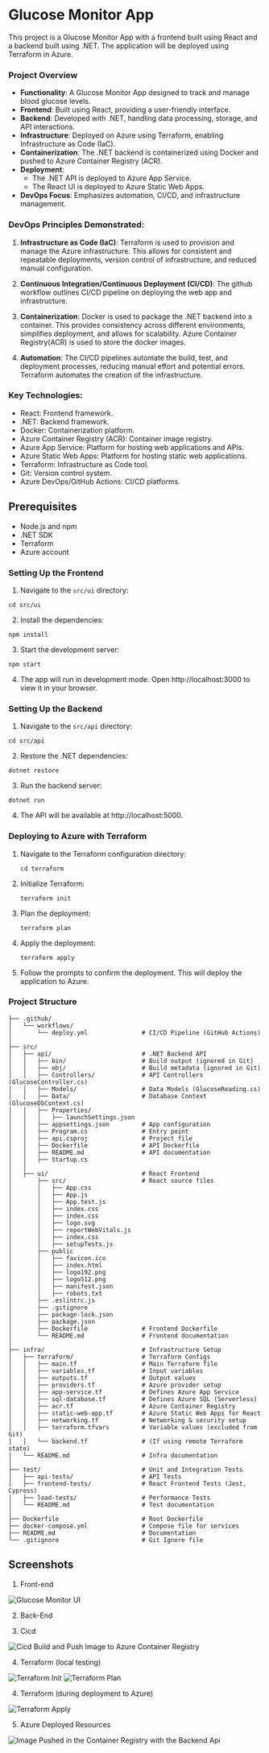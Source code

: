 
# Glucose Monitor App

This project is a Glucose Monitor App with a frontend built using React and a backend built using .NET. The application will be deployed using Terraform in Azure.

### Project Overview
- **Functionality**: A Glucose Monitor App designed to track and manage blood glucose levels.
- **Frontend**: Built using React, providing a user-friendly interface.
- **Backend**: Developed with .NET, handling data processing, storage, and API interactions.
- **Infrastructure**: Deployed on Azure using Terraform, enabling Infrastructure as Code (IaC).
- **Containerization**: The .NET backend is containerized using Docker and pushed to Azure Container Registry (ACR).
- **Deployment**:
  - The .NET API is deployed to Azure App Service.
  - The React UI is deployed to Azure Static Web Apps.
- **DevOps Focus**: Emphasizes automation, CI/CD, and infrastructure management.

### DevOps Principles Demonstrated:
1. **Infrastructure as Code (IaC)**:
Terraform is used to provision and manage the Azure infrastructure. This allows for consistent and repeatable deployments, version control of infrastructure, and reduced manual configuration.

2. **Continuous Integration/Continuous Deployment (CI/CD)**:
The github workflow outlines CI/CD pipeline on deploying the web app and infrastructure.

3. **Containerization**:
Docker is used to package the .NET backend into a container. This provides consistency across different environments, simplifies deployment, and allows for scalability.
Azure Container Registry(ACR) is used to store the docker images.

3. **Automation**:
The CI/CD pipelines automate the build, test, and deployment processes, reducing manual effort and potential errors.
Terraform automates the creation of the infrastructure.

### Key Technologies:

- React: Frontend framework.
- .NET: Backend framework.
- Docker: Containerization platform.
- Azure Container Registry (ACR): Container image registry.
- Azure App Service: Platform for hosting web applications and APIs.
- Azure Static Web Apps: Platform for hosting static web applications.
- Terraform: Infrastructure as Code tool.
- Git: Version control system.
- Azure DevOps/GitHub Actions: CI/CD platforms.


## Prerequisites

- Node.js and npm
- .NET SDK
- Terraform
- Azure account

### Setting Up the Frontend

1. Navigate to the `src/ui` directory:
  ```
  cd src/ui
  ```

2. Install the dependencies:
  ```
  npm install
  ```

3. Start the development server:
  ```
  npm start
  ```
4. The app will run in development mode. Open http://localhost:3000 to view it in your browser.


### Setting Up the Backend
1. Navigate to the `src/api` directory:
  ```
  cd src/api
  ```

2. Restore the .NET dependencies:
  ```
  dotnet restore
  ```

3. Run the backend server:
  ```
  dotnet run
  ```

4. The API will be available at http://localhost:5000.

### Deploying to Azure with Terraform
1. Navigate to the Terraform configuration directory:
   ```
   cd terraform
   ```
2. Initialize Terraform:
   ```
   terraform init
   ```

3. Plan the deployment:
   ```
   terraform plan
   ```

4. Apply the deployment:
   ```
   terraform apply
   ```

5. Follow the prompts to confirm the deployment. This will deploy the application to Azure.

### Project Structure
```
├── .github/
│   └── workflows/
│       └── deploy.yml               # CI/CD Pipeline (GitHub Actions)
│
├── src/
│   ├── api/                         # .NET Backend API
│   │   ├── bin/                     # Build output (ignored in Git)
│   │   ├── obj/                     # Build metadata (ignored in Git)
│   │   ├── Controllers/             # API Controllers (GlucoseController.cs)
│   │   ├── Models/                  # Data Models (GlucoseReading.cs)
│   │   ├── Data/                    # Database Context (GlucoseDbContext.cs)
│   │   ├── Properties/
│   │   │   ├── launchSettings.json
│   │   ├── appsettings.json         # App configuration
│   │   ├── Program.cs               # Entry point
│   │   ├── api.csproj               # Project file
│   │   ├── Dockerfile               # API Dockerfile
│   │   ├── README.md                # API documentation
│   │   ├── Startup.cs
│   │
│   ├── ui/                          # React Frontend
│       ├── src/                     # React source files
│       │   ├── App.css
│       │   ├── App.js
│       │   ├── App.test.js
│       │   ├── index.css
│       │   ├── index.css
│       │   ├── logo.svg
│       │   ├── reportWebVitals.js
│       │   ├── index.css
│       │   ├── setupTests.js
│       ├── public
│       │   ├── favicon.ico
│       │   ├── index.html
│       │   ├── logo192.png
│       │   ├── logo512.png
│       │   ├── manifest.json
│       │   ├── robots.txt
│       ├── .eslintrc.js
│       ├── .gitignore
│       ├── package-lock.json
│       ├── package.json
│       ├── Dockerfile               # Frontend Dockerfile
│       └── README.md                # Frontend documentation
│
├── infra/                           # Infrastructure Setup
│   ├── terraform/                   # Terraform Configs
│   │   ├── main.tf                  # Main Terraform file
│   │   ├── variables.tf             # Input variables
│   │   ├── outputs.tf               # Output values
│   │   ├── providers.tf             # Azure provider setup
│   │   ├── app-service.tf           # Defines Azure App Service
│   │   ├── sql-database.tf          # Defines Azure SQL (Serverless)
│   │   ├── acr.tf                   # Azure Container Registry
│   │   ├── static-web-app.tf        # Azure Static Web Apps for React
│   │   ├── networking.tf            # Networking & security setup
│   │   ├── terraform.tfvars         # Variable values (excluded from Git)
│   │   └── backend.tf               # (If using remote Terraform state)
│   └── README.md                    # Infra documentation
│
├── test/                            # Unit and Integration Tests
│   ├── api-tests/                   # API Tests
│   ├── frontend-tests/              # React Frontend Tests (Jest, Cypress)
│   ├── load-tests/                  # Performance Tests
│   └── README.md                    # Test documentation
│
├── Dockerfile                       # Root Dockerfile
├── docker-compose.yml               # Compose file for services
├── README.md                        # Documentation
└── .gitignore                       # Git Ignore file

```
## Screenshots
1. Front-end

![Glucose Monitor UI](https://github.com/clarizalooktech/glucose-monitor-app-with-dotnet-azure/blob/main/assets/front-end.png)

2. Back-End

3. Cicd

![Cicd Build and Push Image to Azure Container Registry](https://github.com/clarizalooktech/glucose-monitor-app-with-dotnet-azure/blob/main/assets/cicd-build-and-push-image.PNG)

4. Terraform (local testing)

![Terraform Init](https://github.com/clarizalooktech/glucose-monitor-app-with-dotnet-azure/blob/main/assets/terraform-init-successful.png)
![Terraform Plan](https://github.com/clarizalooktech/glucose-monitor-app-with-dotnet-azure/blob/main/assets/terraform-plan-successful.png)

4. Terraform (during deployment to Azure)

![Terraform Apply](https://github.com/clarizalooktech/glucose-monitor-app-with-dotnet-azure/blob/main/assets/cicd-terraform-apply.PNG)

5. Azure Deployed Resources

![Image Pushed in the Container Registry with the Backend Api](https://github.com/clarizalooktech/glucose-monitor-app-with-dotnet-azure/blob/main/assets/After-docker-push-image-in-Acr-Container-Registry.PNG)


